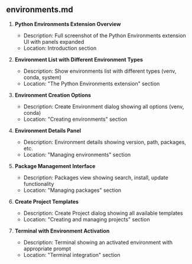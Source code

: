 
## environments.md

1. **Python Environments Extension Overview**
   - Description: Full screenshot of the Python Environments extension UI with panels expanded
   - Location: Introduction section

2. **Environment List with Different Environment Types**
   - Description: Show environments list with different types (venv, conda, system)
   - Location: "The Python Environments extension" section

3. **Environment Creation Options**
   - Description: Create Environment dialog showing all options (venv, conda)
   - Location: "Creating environments" section

4. **Environment Details Panel**
   - Description: Environment details showing version, path, packages, etc.
   - Location: "Managing environments" section

5. **Package Management Interface**
   - Description: Packages view showing search, install, update functionality
   - Location: "Managing packages" section

6. **Create Project Templates**
   - Description: Create Project dialog showing all available templates
   - Location: "Creating and managing projects" section

7. **Terminal with Environment Activation**
   - Description: Terminal showing an activated environment with appropriate prompt
   - Location: "Terminal integration" section
